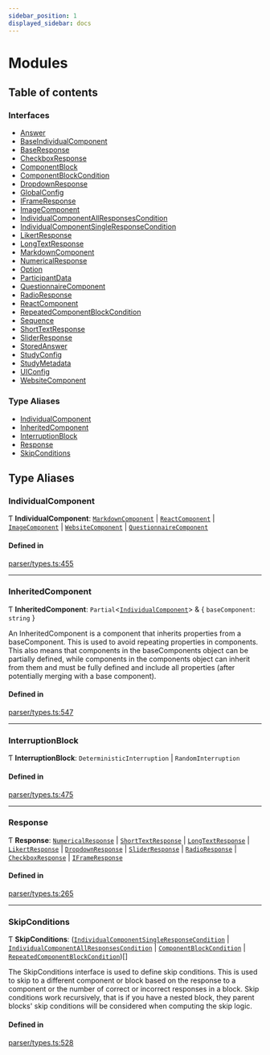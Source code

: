```yaml
---
sidebar_position: 1
displayed_sidebar: docs
---
```


# Modules

## Table of contents

### Interfaces

- [Answer](interfaces/Answer.md)
- [BaseIndividualComponent](interfaces/BaseIndividualComponent.md)
- [BaseResponse](interfaces/BaseResponse.md)
- [CheckboxResponse](interfaces/CheckboxResponse.md)
- [ComponentBlock](interfaces/ComponentBlock.md)
- [ComponentBlockCondition](interfaces/ComponentBlockCondition.md)
- [DropdownResponse](interfaces/DropdownResponse.md)
- [GlobalConfig](interfaces/GlobalConfig.md)
- [IFrameResponse](interfaces/IFrameResponse.md)
- [ImageComponent](interfaces/ImageComponent.md)
- [IndividualComponentAllResponsesCondition](interfaces/IndividualComponentAllResponsesCondition.md)
- [IndividualComponentSingleResponseCondition](interfaces/IndividualComponentSingleResponseCondition.md)
- [LikertResponse](interfaces/LikertResponse.md)
- [LongTextResponse](interfaces/LongTextResponse.md)
- [MarkdownComponent](interfaces/MarkdownComponent.md)
- [NumericalResponse](interfaces/NumericalResponse.md)
- [Option](interfaces/Option.md)
- [ParticipantData](interfaces/ParticipantData.md)
- [QuestionnaireComponent](interfaces/QuestionnaireComponent.md)
- [RadioResponse](interfaces/RadioResponse.md)
- [ReactComponent](interfaces/ReactComponent.md)
- [RepeatedComponentBlockCondition](interfaces/RepeatedComponentBlockCondition.md)
- [Sequence](interfaces/Sequence.md)
- [ShortTextResponse](interfaces/ShortTextResponse.md)
- [SliderResponse](interfaces/SliderResponse.md)
- [StoredAnswer](interfaces/StoredAnswer.md)
- [StudyConfig](interfaces/StudyConfig.md)
- [StudyMetadata](interfaces/StudyMetadata.md)
- [UIConfig](interfaces/UIConfig.md)
- [WebsiteComponent](interfaces/WebsiteComponent.md)

### Type Aliases

- [IndividualComponent](modules.md#individualcomponent)
- [InheritedComponent](modules.md#inheritedcomponent)
- [InterruptionBlock](modules.md#interruptionblock)
- [Response](modules.md#response)
- [SkipConditions](modules.md#skipconditions)

## Type Aliases

### IndividualComponent

Ƭ **IndividualComponent**: [`MarkdownComponent`](interfaces/MarkdownComponent.md) \| [`ReactComponent`](interfaces/ReactComponent.md) \| [`ImageComponent`](interfaces/ImageComponent.md) \| [`WebsiteComponent`](interfaces/WebsiteComponent.md) \| [`QuestionnaireComponent`](interfaces/QuestionnaireComponent.md)

#### Defined in

[parser/types.ts:455](https://github.com/revisit-studies/study/blob/cb2c5ee/src/parser/types.ts#L455)

___

### InheritedComponent

Ƭ **InheritedComponent**: `Partial`\<[`IndividualComponent`](modules.md#individualcomponent)\> & \{ `baseComponent`: `string`  }

An InheritedComponent is a component that inherits properties from a baseComponent. This is used to avoid repeating properties in components. This also means that components in the baseComponents object can be partially defined, while components in the components object can inherit from them and must be fully defined and include all properties (after potentially merging with a base component).

#### Defined in

[parser/types.ts:547](https://github.com/revisit-studies/study/blob/cb2c5ee/src/parser/types.ts#L547)

___

### InterruptionBlock

Ƭ **InterruptionBlock**: `DeterministicInterruption` \| `RandomInterruption`

#### Defined in

[parser/types.ts:475](https://github.com/revisit-studies/study/blob/cb2c5ee/src/parser/types.ts#L475)

___

### Response

Ƭ **Response**: [`NumericalResponse`](interfaces/NumericalResponse.md) \| [`ShortTextResponse`](interfaces/ShortTextResponse.md) \| [`LongTextResponse`](interfaces/LongTextResponse.md) \| [`LikertResponse`](interfaces/LikertResponse.md) \| [`DropdownResponse`](interfaces/DropdownResponse.md) \| [`SliderResponse`](interfaces/SliderResponse.md) \| [`RadioResponse`](interfaces/RadioResponse.md) \| [`CheckboxResponse`](interfaces/CheckboxResponse.md) \| [`IFrameResponse`](interfaces/IFrameResponse.md)

#### Defined in

[parser/types.ts:265](https://github.com/revisit-studies/study/blob/cb2c5ee/src/parser/types.ts#L265)

___

### SkipConditions

Ƭ **SkipConditions**: ([`IndividualComponentSingleResponseCondition`](interfaces/IndividualComponentSingleResponseCondition.md) \| [`IndividualComponentAllResponsesCondition`](interfaces/IndividualComponentAllResponsesCondition.md) \| [`ComponentBlockCondition`](interfaces/ComponentBlockCondition.md) \| [`RepeatedComponentBlockCondition`](interfaces/RepeatedComponentBlockCondition.md))[]

The SkipConditions interface is used to define skip conditions. This is used to skip to a different component or block based on the response to a component or the number of correct or incorrect responses in a block. Skip conditions work recursively, that is if you have a nested block, they parent blocks' skip conditions will be considered when computing the skip logic.

#### Defined in

[parser/types.ts:528](https://github.com/revisit-studies/study/blob/cb2c5ee/src/parser/types.ts#L528)
